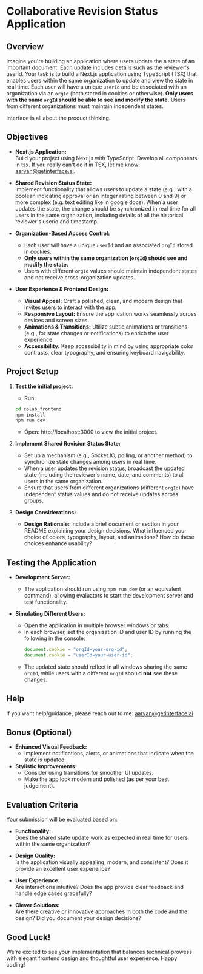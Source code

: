 # Collaborative Revision Status Application

## Overview

Imagine you're building an application where users update the a state of an important document. Each update includes details such as the reviewer's userid. Your task is to build a Next.js application using TypeScript (TSX) that enables users within the same organization to update and view the state in real time. Each user will have a unique `userId` and be associated with an organization via an `orgId` (both stored in cookies or otherwise). **Only users with the same `orgId` should be able to see and modify the state.** Users from different organizations must maintain independent states.

Interface is all about the product thinking. 

## Objectives

- **Next.js Application:**  
  Build your project using Next.js with TypeScript. Develop all components in tsx. If you really can't do it in TSX, let me know: aaryan@getinterface.ai.

- **Shared Revision Status State:**  
  Implement functionality that allows users to update a state (e.g., with a boolean indicating approval or an integer rating between 0 and 9) or more complex (e.g. text editing like in google docs). When a user updates the state, the change should be synchronized in real time for all users in the same organization, including details of all the historical reviewer's userid and timestamp.

- **Organization-Based Access Control:**  
  - Each user will have a unique `userId` and an associated `orgId` stored in cookies.
  - **Only users within the same organization (`orgId`) should see and modify the state.**
  - Users with different `orgId` values should maintain independent states and not receive cross-organization updates.

- **User Experience & Frontend Design:**  
  - **Visual Appeal:** Craft a polished, clean, and modern design that invites users to interact with the app.
  - **Responsive Layout:** Ensure the application works seamlessly across devices and screen sizes.
  - **Animations & Transitions:** Utilize subtle animations or transitions (e.g., for state changes or notifications) to enrich the user experience.
  - **Accessibility:** Keep accessibility in mind by using appropriate color contrasts, clear typography, and ensuring keyboard navigability.

## Project Setup

1. **Test the initial project:**
    - Run:
    ```bash
    cd colab_frontend
    npm install
    npm run dev
    ```
    - Open: http://localhost:3000 to view the initial project.

2. **Implement Shared Revision Status State:**
   - Set up a mechanism (e.g., Socket.IO, polling, or another method) to synchronize state changes among users in real time.
   - When a user updates the revision status, broadcast the updated state (including the reviewer's name, date, and comments) to all users in the same organization.
   - Ensure that users from different organizations (different `orgId`) have independent status values and do not receive updates across groups.

3. **Design Considerations:**
   - **Design Rationale:** Include a brief document or section in your README explaining your design decisions. What influenced your choice of colors, typography, layout, and animations? How do these choices enhance usability?

## Testing the Application

- **Development Server:**
  - The application should run using `npm run dev` (or an equivalent command), allowing evaluators to start the development server and test functionality.

- **Simulating Different Users:**
  - Open the application in multiple browser windows or tabs.
  - In each browser, set the organization ID and user ID by running the following in the console:
    ```js
    document.cookie = "orgId=your-org-id";
    document.cookie = "userId=your-user-id";
    ```
  -  The updated state should reflect in all windows sharing the same `orgId`, while users with a different `orgId` should **not** see these changes.

## Help

If you want help/guidance, please reach out to me: aaryan@getinterface.ai

## Bonus (Optional)

- **Enhanced Visual Feedback:**  
  - Implement notifications, alerts, or animations that indicate when the state is updated.
- **Stylistic Improvements:**  
  - Consider using transitions for smoother UI updates.
  - Make the app look modern and polished (as per your best judgement).

## Evaluation Criteria

Your submission will be evaluated based on:
- **Functionality:**  
  Does the shared state update work as expected in real time for users within the same organization?

- **Design Quality:**  
  Is the application visually appealing, modern, and consistent? Does it provide an excellent user experience?

- **User Experience:**  
  Are interactions intuitive? Does the app provide clear feedback and handle edge cases gracefully?

- **Clever Solutions:**  
  Are there creative or innovative approaches in both the code and the design? Did you document your design decisions?

## Good Luck!

We're excited to see your implementation that balances technical prowess with elegant frontend design and thoughtful user experience. Happy coding!

